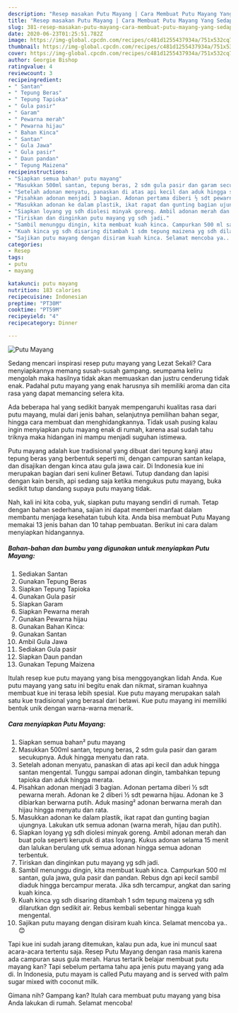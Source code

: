 ```yaml
---
description: "Resep masakan Putu Mayang | Cara Membuat Putu Mayang Yang Sedap"
title: "Resep masakan Putu Mayang | Cara Membuat Putu Mayang Yang Sedap"
slug: 381-resep-masakan-putu-mayang-cara-membuat-putu-mayang-yang-sedap
date: 2020-06-23T01:25:51.782Z
image: https://img-global.cpcdn.com/recipes/c481d1255437934a/751x532cq70/putu-mayang-foto-resep-utama.jpg
thumbnail: https://img-global.cpcdn.com/recipes/c481d1255437934a/751x532cq70/putu-mayang-foto-resep-utama.jpg
cover: https://img-global.cpcdn.com/recipes/c481d1255437934a/751x532cq70/putu-mayang-foto-resep-utama.jpg
author: Georgie Bishop
ratingvalue: 4
reviewcount: 3
recipeingredient:
- " Santan"
- " Tepung Beras"
- " Tepung Tapioka"
- " Gula pasir"
- " Garam"
- " Pewarna merah"
- " Pewarna hijau"
- " Bahan Kinca"
- " Santan"
- " Gula Jawa"
- " Gula pasir"
- " Daun pandan"
- " Tepung Maizena"
recipeinstructions:
- "Siapkan semua bahan² putu mayang"
- "Masukkan 500ml santan, tepung beras, 2 sdm gula pasir dan garam secukupnya. Aduk hingga menyatu dan rata."
- "Setelah adonan menyatu, panaskan di atas api kecil dan aduk hingga santan mengental. Tunggu sampai adonan dingin, tambahkan tepung tapioka dan aduk hingga merata."
- "Pisahkan adonan menjadi 3 bagian. Adonan pertama diberi ½ sdt pewarna merah. Adonan ke 2 diberi ½ sdt pewarna hijau. Adonan ke 3 dibiarkan berwarna putih. Aduk masing² adonan berwarna merah dan hijau hingga menyatu dan rata."
- "Masukkan adonan ke dalam plastik, ikat rapat dan gunting bagian ujungnya. Lakukan utk semua adonan (warna merah, hijau dan putih)."
- "Siapkan loyang yg sdh diolesi minyak goreng. Ambil adonan merah dan buat pola seperti kerupuk di atas loyang. Kukus adonan selama 15 menit dan lalukan berulang utk semua adonan hingga semua adonan terbentuk."
- "Tiriskan dan dinginkan putu mayang yg sdh jadi."
- "Sambil menunggu dingin, kita membuat kuah kinca. Campurkan 500 ml santan, gula jawa, gula pasir dan pandan. Rebus dgn api kecil sambil diaduk hingga bercampur merata. Jika sdh tercampur, angkat dan saring kuah kinca."
- "Kuah kinca yg sdh disaring ditambah 1 sdm tepung maizena yg sdh dilarutkan dgn sedikit air. Rebus kembali sebentar hingga kuah mengental."
- "Sajikan putu mayang dengan disiram kuah kinca. Selamat mencoba ya.. 😊"
categories:
- Resep
tags:
- putu
- mayang

katakunci: putu mayang 
nutrition: 183 calories
recipecuisine: Indonesian
preptime: "PT30M"
cooktime: "PT59M"
recipeyield: "4"
recipecategory: Dinner

---
```



![Putu Mayang](https://img-global.cpcdn.com/recipes/c481d1255437934a/751x532cq70/putu-mayang-foto-resep-utama.jpg)

Sedang mencari inspirasi resep putu mayang yang Lezat Sekali? Cara menyiapkannya memang susah-susah gampang. seumpama keliru mengolah maka hasilnya tidak akan memuaskan dan justru cenderung tidak enak. Padahal putu mayang yang enak harusnya sih memiliki aroma dan cita rasa yang dapat memancing selera kita.

Ada beberapa hal yang sedikit banyak mempengaruhi kualitas rasa dari putu mayang, mulai dari jenis bahan, selanjutnya pemilihan bahan segar, hingga cara membuat dan menghidangkannya. Tidak usah pusing kalau ingin menyiapkan putu mayang enak di rumah, karena asal sudah tahu triknya maka hidangan ini mampu menjadi suguhan istimewa.

Putu mayang adalah kue tradisional yang dibuat dari tepung kanji atau tepung beras yang berbentuk seperti mi, dengan campuran santan kelapa, dan disajikan dengan kinca atau gula jawa cair. Di Indonesia kue ini merupakan bagian dari seni kuliner Betawi. Tutup dandang dan lapisi dengan kain bersih, api sedang saja ketika mengukus putu mayang, buka sedikit tutup dandang supaya putu mayang tidak.


Nah, kali ini kita coba, yuk, siapkan putu mayang sendiri di rumah. Tetap dengan bahan sederhana, sajian ini dapat memberi manfaat dalam membantu menjaga kesehatan tubuh kita. Anda bisa membuat Putu Mayang memakai 13 jenis bahan dan 10 tahap pembuatan. Berikut ini cara dalam menyiapkan hidangannya.

<!--inarticleads1-->

##### Bahan-bahan dan bumbu yang digunakan untuk menyiapkan Putu Mayang:

1. Sediakan  Santan
1. Gunakan  Tepung Beras
1. Siapkan  Tepung Tapioka
1. Gunakan  Gula pasir
1. Siapkan  Garam
1. Siapkan  Pewarna merah
1. Gunakan  Pewarna hijau
1. Gunakan  Bahan Kinca:
1. Gunakan  Santan
1. Ambil  Gula Jawa
1. Sediakan  Gula pasir
1. Siapkan  Daun pandan
1. Gunakan  Tepung Maizena


Itulah resep kue putu mayang yang bisa menggoyangkan lidah Anda. Kue putu mayang yang satu ini begitu enak dan nikmat, siraman kuahnya membuat kue ini terasa lebih spesial. Kue putu mayang merupakan salah satu kue tradisional yang berasal dari betawi. Kue putu mayang ini memiliki bentuk unik dengan warna-warna menarik. 

<!--inarticleads2-->

##### Cara menyiapkan Putu Mayang:

1. Siapkan semua bahan² putu mayang
1. Masukkan 500ml santan, tepung beras, 2 sdm gula pasir dan garam secukupnya. Aduk hingga menyatu dan rata.
1. Setelah adonan menyatu, panaskan di atas api kecil dan aduk hingga santan mengental. Tunggu sampai adonan dingin, tambahkan tepung tapioka dan aduk hingga merata.
1. Pisahkan adonan menjadi 3 bagian. Adonan pertama diberi ½ sdt pewarna merah. Adonan ke 2 diberi ½ sdt pewarna hijau. Adonan ke 3 dibiarkan berwarna putih. Aduk masing² adonan berwarna merah dan hijau hingga menyatu dan rata.
1. Masukkan adonan ke dalam plastik, ikat rapat dan gunting bagian ujungnya. Lakukan utk semua adonan (warna merah, hijau dan putih).
1. Siapkan loyang yg sdh diolesi minyak goreng. Ambil adonan merah dan buat pola seperti kerupuk di atas loyang. Kukus adonan selama 15 menit dan lalukan berulang utk semua adonan hingga semua adonan terbentuk.
1. Tiriskan dan dinginkan putu mayang yg sdh jadi.
1. Sambil menunggu dingin, kita membuat kuah kinca. Campurkan 500 ml santan, gula jawa, gula pasir dan pandan. Rebus dgn api kecil sambil diaduk hingga bercampur merata. Jika sdh tercampur, angkat dan saring kuah kinca.
1. Kuah kinca yg sdh disaring ditambah 1 sdm tepung maizena yg sdh dilarutkan dgn sedikit air. Rebus kembali sebentar hingga kuah mengental.
1. Sajikan putu mayang dengan disiram kuah kinca. Selamat mencoba ya.. 😊


Tapi kue ini sudah jarang ditemukan, kalau pun ada, kue ini muncul saat acara-acara tertentu saja. Resep Putu Mayang dengan rasa manis karena ada campuran saus gula merah. Harus tertarik belajar membuat putu mayang kan? Tapi sebelum pertama tahu apa jenis putu mayang yang ada di. In Indonesia, putu mayam is called Putu mayang and is served with palm sugar mixed with coconut milk. 

Gimana nih? Gampang kan? Itulah cara membuat putu mayang yang bisa Anda lakukan di rumah. Selamat mencoba!
